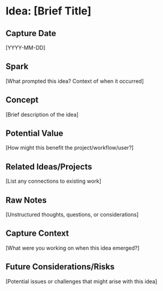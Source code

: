 # Idea: [Brief Title]

## Capture Date
[YYYY-MM-DD]

## Spark
[What prompted this idea? Context of when it occurred]

## Concept
[Brief description of the idea]

## Potential Value
[How might this benefit the project/workflow/user?]

## Related Ideas/Projects
[List any connections to existing work]

## Raw Notes
[Unstructured thoughts, questions, or considerations]

## Capture Context
[What were you working on when this idea emerged?]

## Future Considerations/Risks
[Potential issues or challenges that might arise with this idea]